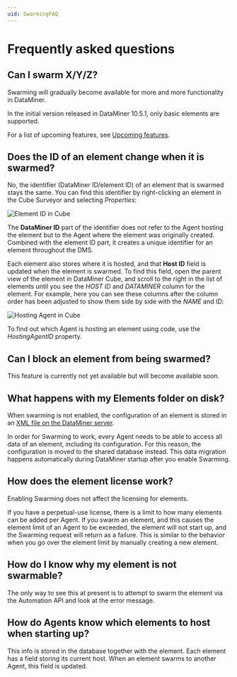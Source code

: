 ```yaml
---
uid: SwarmingFAQ
---
```


# Frequently asked questions

## Can I swarm X/Y/Z?

Swarming will gradually become available for more and more functionality in DataMiner.

In the initial version released in DataMiner 10.5.1, only basic elements are supported.

For a list of upcoming features, see [Upcoming features](xref:Swarming#upcoming-features).

## Does the ID of an element change when it is swarmed?

No, the identifier (DataMiner ID/element ID) of an element that is swarmed stays the same. You can find this identifier by right-clicking an element in the Cube Surveyor and selecting *Properties*:

![Element ID in Cube](~/user-guide/images/Swarming_FAQ_DataMinerID.png)

The **DataMiner ID** part of the identifier does not refer to the Agent hosting the element but to the Agent where the element was originally created. Combined with the element ID part, it creates a unique identifier for an element throughout the DMS.

Each element also stores where it is hosted, and that **Host ID** field is updated when the element is swarmed. To find this field, open the parent view of the element in DataMiner Cube, and scroll to the right in the list of elements until you see the *HOST ID* and *DATAMINER* column for the element. For example, here you can see these columns after the column order has been adjusted to show them side by side with the *NAME* and *ID*:

![Hosting Agent in Cube](~/user-guide/images/Swarming_FAQ_HostingAgentCube.png)

To find out which Agent is hosting an element using code, use the *HostingAgentID* property.

## Can I block an element from being swarmed?

This feature is currently not yet available but will become available soon.

## What happens with my Elements folder on disk?

When swarming is not enabled, the configuration of an element is stored in an [XML file on the DataMiner server](xref:Elements1).

In order for Swarming to work, every Agent needs to be able to access all data of an element, including its configuration. For this reason, the configuration is moved to the shared database instead. This data migration happens automatically during DataMiner startup after you enable Swarming.

## How does the element license work?

Enabling Swarming does not affect the licensing for elements.

If you have a perpetual-use license, there is a limit to how many elements can be added per Agent. If you swarm an element, and this causes the element limit of an Agent to be exceeded, the element will not start up, and the Swarming request will return as a failure. This is similar to the behavior when you go over the element limit by manually creating a new element.

## How do I know why my element is not swarmable?

The only way to see this at present is to attempt to swarm the element via the Automation API and look at the error message.

## How do Agents know which elements to host when starting up?

This info is stored in the database together with the element. Each element has a field storing its current host. When an element swarms to another Agent, this field is updated.
